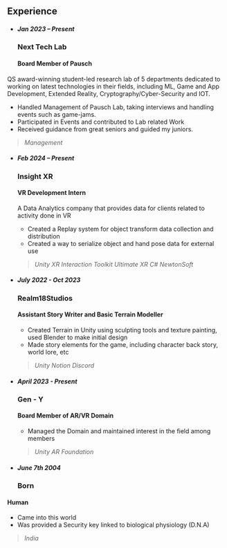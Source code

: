 ## Experience

- ##### Jan 2023 – Present

  ### Next Tech Lab

  #### Board Member of Pausch
  
QS award-winning student-led research lab of 5 departments dedicated to working
on latest technologies in their fields, including ML, Game and App Development,
Extended Reality, Cryptography/Cyber-Security and IOT.

  - Handled Management of Pausch Lab, taking interviews and handling events such
as game-jams.
  - Participated in Events and contributed to Lab related Work
  - Received guidance from great seniors and guided my juniors.

  > _Management_

- ##### Feb 2024 – Present

  ### Insight XR

  #### VR Development Intern
  
  A Data Analytics company that provides data for clients related to activity done in VR

  - Created a Replay system for object transform data collection and distribution
  - Created a way to serialize object and hand pose data for external use

  >_Unity_ _XR Interaction Toolkit_ _Ultimate XR_ _C#_ _NewtonSoft_

- ##### July 2022 - Oct 2023

  ### Realm18Studios

  #### Assistant Story Writer and Basic Terrain Modeller
  
  - Created Terrain in Unity using sculpting tools and texture painting, used Blender
to make initial design
  - Made story elements for the game, including character back story, world lore, etc

  > _Unity_ _Notion_ _Discord_

- ##### April 2023 - Present

  ### Gen - Y

  #### Board Member of AR/VR Domain
  
  - Managed the Domain and maintained interest in the field among members

  > _Unity_ _AR Foundation_


- ##### June 7th 2004
  ### Born
#### Human
  
  - Came into this world
  - Was provided a Security key linked to biological physiology (D.N.A)

  > _India_

<style lang="scss">
  @import '../styles/theme.scss';

  :global(.wrapper) > ul {
    position: relative;

    &::before {
      background-color: lighten($background-color, 5%);
      bottom: 0;
      content: ' ';
      left: 20%;
      margin-left: -1px;
      position: absolute;
      top: 0;
      width: 2px;
    }

    > li {
      margin: 0 0 0 20%;
      max-width: 66em;
      padding-left: 2em;
      position: relative;
      width: 80%;

      + li {
        margin-top: 3em;
      }

      > h3 {
        line-height: 1.1;
      }

      > h5 {
        background: darken($heading-color, 2%);
        border-radius: 8px;
        padding: 2px 10px;
        position: absolute;
        right: 104%;
        text-shadow: 0 1px darken($heading-color, 30%);
        white-space: nowrap;
      }

      &::before {
        left: 0;
        margin: 0;
        position: absolute;
        transform: translateX(-50%);
      }
    }

    @media screen and (max-width: 1022px) {
      &::before {
        left: -1.2em;
      }

      > li {
        margin-left: 0;
        max-width: 100%;
        padding-left: 0.5em;
        width: 100%;

        > h5 {
          display: inline-block;
          margin-bottom: 1.2em;
          position: static;
          right: auto;
        }

        &::before {
          transform: translateX(-1.5em);
        }
      }
    }
  }
</style>
